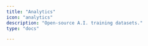 ```yaml
---
title: "Analytics"
icon: "analytics"
description: "Open-source A.I. training datasets."
type: "docs"

---
```

